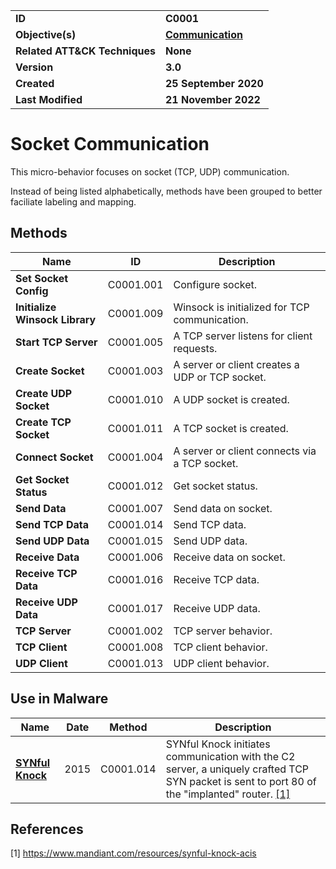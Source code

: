 <table>
<tr>
<td><b>ID</b></td>
<td><b>C0001</b></td>
</tr>
<tr>
<td><b>Objective(s)</b></td>
<td><b><a href="../communication">Communication</a></b></td>
</tr>
<tr>
<td><b>Related ATT&CK Techniques</b></td>
<td><b>None</b></td>
</tr>
<tr>
<td><b>Version</b></td>
<td><b>3.0</b></td>
</tr>
<tr>
<td><b>Created</b></td>
<td><b>25 September 2020</b></td>
</tr>
<tr>
<td><b>Last Modified</b></td>
<td><b>21 November 2022</b></td>
</tr>
</table>


# Socket Communication

This micro-behavior focuses on socket (TCP, UDP) communication. 

Instead of being listed alphabetically, methods have been grouped to better faciliate labeling and mapping.

## Methods

|Name|ID|Description|
|---|---|---|
|**Set Socket Config**|C0001.001|Configure socket.|
|**Initialize Winsock Library**|C0001.009|Winsock is initialized for TCP communication.|
|**Start TCP Server**|C0001.005|A TCP server listens for client requests.|
|**Create Socket**|C0001.003|A server or client creates a UDP or TCP socket.|
|**Create UDP Socket**|C0001.010|A UDP socket is created.|
|**Create TCP Socket**|C0001.011|A TCP socket is created.|
|**Connect Socket**|C0001.004|A server or client connects via a TCP socket.|
|**Get Socket Status**|C0001.012|Get socket status.|
|**Send Data**|C0001.007|Send data on socket.|
|**Send TCP Data**|C0001.014|Send TCP data.|
|**Send UDP Data**|C0001.015|Send UDP data.|
|**Receive Data**|C0001.006|Receive data on socket.|
|**Receive TCP Data**|C0001.016|Receive TCP data.|
|**Receive UDP Data**|C0001.017|Receive UDP data.|
|**TCP Server**|C0001.002|TCP server behavior.|
|**TCP Client**|C0001.008|TCP client behavior.|
|**UDP Client**|C0001.013|UDP client behavior.|


## Use in Malware

|Name|Date|Method|Description|
|---|---|---|---|
|[**SYNful Knock**](../../xample-malware/synful-knock.md)|2015|C0001.014|SYNful Knock initiates communication with the C2 server, a uniquely crafted TCP SYN packet is sent to port 80 of the "implanted" router. [[1]](#1)|


## References

<a name="1">[1]</a> https://www.mandiant.com/resources/synful-knock-acis

